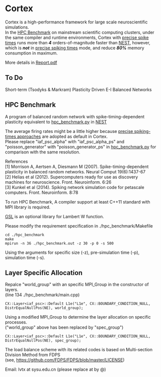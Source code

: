 # Cortex

Cortex is a high-performance framework for large scale neuroscientific simulations.  
In the [HPC Benchmark](https://github.com/nest/nest-simulator/blob/master/pynest/examples/hpc_benchmark.py) on mainstream scientific computing clusters, under the same compiler and runtime environments, Cortex with [precise spike times](https://nest-simulator.readthedocs.io/en/v3.3/guides/simulations_with_precise_spike_times.html?highlight=precise%20spike) runs more than ***4*** orders-of-magnitude faster than [NEST](https://github.com/nest/nest-simulator), however, which is ***not*** in [precise spiking times](https://nest-simulator.readthedocs.io/en/v3.3/guides/simulations_with_precise_spike_times.html?highlight=precise%20spike) mode, and reduce ***80%*** memory consumption in maximum.  

More details in [Report.pdf](https://github.com/TianxiangLyu/Cortex/blob/main/Report.pdf)  

## To Do

Short-term (Tsodyks & Markram) Plasticity Driven E-I Balanced Networks    

## HPC Benchmark

A program of balanced random network with spike-timing-dependent plasticity equivalent to [hpc_benchmark.py](https://github.com/nest/nest-simulator/blob/master/pynest/examples/hpc_benchmark.py) in [NEST](https://github.com/nest/nest-simulator)

The average firing rates might be a little higher because [precise spiking-times approaches](https://nest-simulator.readthedocs.io/en/v3.3/guides/simulations_with_precise_spike_times.html?highlight=precise%20spike) are adopted as default in Cortex.  
Please replace "iaf_psc_alpha" with "iaf_psc_alpha_ps" and "poisson_generator" with "poisson_generator_ps" in [hpc_benchmark.py](https://github.com/nest/nest-simulator/blob/master/pynest/examples/hpc_benchmark.py) for comparison with the same resolution.  

References  
[1] Morrison A, Aertsen A, Diesmann M (2007). Spike-timing-dependent plasticity in balanced random networks. Neural Comput 19(6):1437-67  
[2] Helias et al (2012). Supercomputers ready for use as discovery machines for neuroscience. Front. Neuroinform. 6:26  
[3] Kunkel et al (2014). Spiking network simulation code for petascale computers. Front. Neuroinform. 8:78  

To run HPC Benchmark, A compiler support at least C++11 standard with MPI library is required. 

[GSL](https://www.gnu.org/software/gsl/) is an optional library for Lambert W function. 

Please modify the requirement specification in ./hpc_benchmark/Makefile 

```
cd ./hpc_benchmark
make
mpirun -n 36 ./hpc_benchmark.out -z 30 -p 0 -s 500
```
Using the arguments for specific size (-z), pre-simulation time (-p), simulation time (-s). 

## Layer Specific Allocation

Repalce "world_group" with an specific MPI_Group in the constructor of layers.  
(line 134 ./hpc_benchmark/main.cpp) 

```
CX::Layer<iaf_psc>::Default L1e("L1e", CX::BOUNDARY_CONDITION_NULL, DistrEqualNullPos(NE), world_group);
```
Using a modified MPI_Group to determine the layer allocation on specific processes.  
("world_group" above has been replaced by "spec_group") 
```
CX::Layer<iaf_psc>::Default L1e("L1e", CX::BOUNDARY_CONDITION_NULL, DistrEqualNullPos(NE), spec_group);
```

The load balance scheme with its related codes is based on Multi-section Division Method from FDPS  
(see, https://github.com/FDPS/FDPS/blob/master/LICENSE)

Email:  lvtx at sysu.edu.cn  (please replace at by @)
